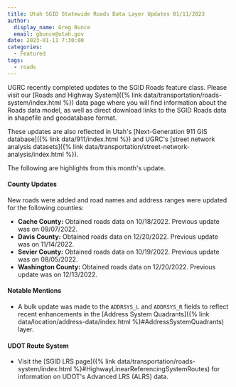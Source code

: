 ```yaml
---
title: Utah SGID Statewide Roads Data Layer Updates 01/11/2023
author:
  display_name: Greg Bunce
  email: gbunce@utah.gov
date: 2023-01-11 7:30:00
categories:
  - Featured
tags:
  - roads
---
```


UGRC recently completed updates to the SGID Roads feature class. Please visit our [Roads and Highway System]({% link data/transportation/roads-system/index.html %}) data page where you will find information about the Roads data model, as well as direct download links to the SGID Roads data in shapefile and geodatabase format.

These updates are also reflected in Utah's [Next-Generation 911 GIS database]({% link data/911/index.html %}) and UGRC's [street network analysis datasets]({% link data/transportation/street-network-analysis/index.html %}).

The following are highlights from this month's update.

#### County Updates

New roads were added and road names and address ranges were updated for the following counties:

- **Cache County:** Obtained roads data on 10/18/2022. Previous update was on 09/07/2022.
- **Davis County:** Obtained roads data on 12/20/2022. Previous update was on 11/14/2022.
- **Sevier County:** Obtained roads data on 10/19/2022. Previous update was on 08/05/2022.
- **Washington County:** Obtained roads data on 12/20/2022. Previous update was on 12/13/2022.

#### Notable Mentions
- A bulk update was made to the `ADDRSYS_L` and `ADDRSYS_R` fields to reflect recent enhancements in the [Address System Quadrants]({% link data/location/address-data/index.html %}#AddressSystemQuadrants) layer.


#### UDOT Route System

- Visit the [SGID LRS page]({% link data/transportation/roads-system/index.html %}#HighwayLinearReferencingSystemRoutes) for information on UDOT's Advanced LRS (ALRS) data.
